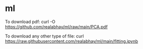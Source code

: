 # ml

To download pdf: curl -O https://github.com/realabhay/ml/raw/main/PCA.pdf

To download any other type of file: curl https://raw.githubusercontent.com/realabhay/ml/main/fitting.ipynb
